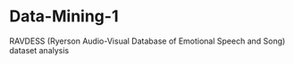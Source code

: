 # Data-Mining-1
RAVDESS (Ryerson Audio-Visual Database of Emotional Speech and Song) dataset analysis
